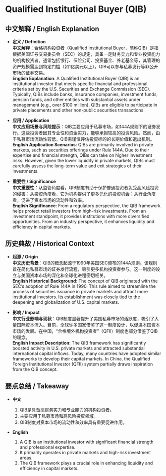 # Qualified Institutional Buyer (QIB)

## 中文解释 / English Explanation

* **定义 / Definition**  
  **中文解释**：合格机构投资者（Qualified Institutional Buyer，简称QIB）是指根据美国证券交易委员会（SEC）的规定，具备一定财务实力和专业投资能力的机构投资者。通常包括银行、保险公司、投资基金、养老基金等，其管理的资产规模需达到特定门槛（如1亿美元以上）。QIB可以参与私募发行等非公开市场的证券交易。  
  **English Explanation**: A Qualified Institutional Buyer (QIB) is an institutional investor that meets specific financial and professional criteria set by the U.S. Securities and Exchange Commission (SEC). Typically, QIBs include banks, insurance companies, investment funds, pension funds, and other entities with substantial assets under management (e.g., over $100 million). QIBs are eligible to participate in private placements and other non-public securities transactions.

* **应用 / Application**  
  **中文应用场景与风险提示**：QIB主要应用于私募市场，如144A规则下的证券发行。这些投资者因其专业性和资金实力，能够承担较高的投资风险。然而，由于私募市场流动性较低，QIB需谨慎评估投资标的的长期价值和退出机制。  
  **English Application Scenarios**: QIBs are primarily involved in private markets, such as securities offerings under Rule 144A. Due to their expertise and financial strength, QIBs can take on higher investment risks. However, given the lower liquidity in private markets, QIBs must carefully assess the long-term value and exit strategies of their investments.

* **重要性 / Significance**  
  **中文重要性**：从监管角度看，QIB制度有助于保护普通投资者免受高风险投资的侵害；从投资角度看，它为机构提供了更多元化的投资机会；从行业角度看，促进了资本市场的流动性和效率。  
  **English Significance**: From a regulatory perspective, the QIB framework helps protect retail investors from high-risk investments. From an investment standpoint, it provides institutions with more diversified opportunities. From an industry perspective, it enhances liquidity and efficiency in capital markets.

## 历史典故 / Historical Context

* **起源 / Origin**  
  **中文历史背景**：QIB的概念起源于1990年美国SEC颁布的144A规则。该规则旨在简化私募市场的证券发行流程，吸引更多机构投资者参与。这一制度的设立与美国资本市场的深化和全球化进程密切相关。  
  **English Historical Background**: The concept of QIB originated with the SEC’s adoption of Rule 144A in 1990. This rule aimed to streamline the process of securities issuance in private markets and attract more institutional investors. Its establishment was closely tied to the deepening and globalization of U.S. capital markets.

* **影响 / Impact**  
  **中文行业影响与现状**：QIB制度显著提升了美国私募市场的活跃度，吸引了大量国际资本流入。目前，全球许多国家借鉴了这一制度设计，以促进本国资本市场的发展。在中国，“合格境外机构投资者”（QFII）制度也部分借鉴了QIB的理念。  
  **English Impact Description**: The QIB framework has significantly boosted activity in U.S. private markets and attracted substantial international capital inflows. Today, many countries have adopted similar frameworks to develop their capital markets. In China, the Qualified Foreign Institutional Investor (QFII) system partially draws inspiration from the QIB concept.

## 要点总结 / Takeaway

* **中文**  
  1. QIB是具备高财务实力和专业能力的机构投资者。
  2. 主要应用于私募市场和高风险投资领域。
  3. QIB制度对资本市场的流动性和效率具有重要促进作用。

* **English**  
  1. A QIB is an institutional investor with significant financial strength and professional expertise.
  2. It primarily operates in private markets and high-risk investment areas.
  3. The QIB framework plays a crucial role in enhancing liquidity and efficiency in capital markets.